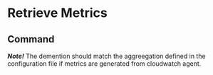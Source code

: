 
# Retrieve Metrics

## Command

***Note!*** The demention should match the aggreegation defined in the configuration file if metrics are generated from cloudwatch agent.

